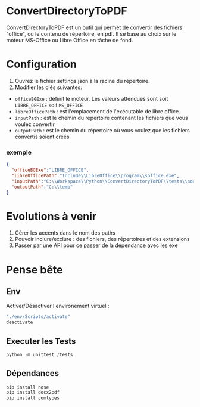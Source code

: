 # ConvertDirectoryToPDF

ConvertDirectoryToPDF est un outil qui permet de convertir des fichiers "office", ou le contenu de répertoire, en pdf. Il se base au choix sur le moteur MS-Office ou Libre Office en tâche de fond.

# Configuration

1. Ouvrez le fichier settings.json à la racine du répertoire.
1. Modifier les clés suivantes:

- `officeBGExe` : définit le moteur. Les valeurs attendues sont soit `LIBRE_OFFICE` soit `MS_OFFICE`
- `libreOfficePath` : est l'emplacement de l'exécutable de libre office.
- `inputPath` : est le chemin du répertoire contenant les fichiers que vous voulez convertir
- `outputPath` : est le chemin du répertoire où vous voulez que les fichiers convertis soient créés

### exemple

```JSON
{
  "officeBGExe":"LIBRE_OFFICE",
  "libreOfficePath":"Include\\LibreOffice\\program\\soffice.exe",
  "inputPath":"C:\\Workspace\\Python\\ConvertDirectoryToPDF\\tests\\sources_folder",
  "outputPath":"C:\\temp"
}
```

# Evolutions à venir

1. Gérer les accents dans le nom des paths
1. Pouvoir inclure/exclure : des fichiers, des répertoires et des extensions
1. Passer par une API pour ce passer de la dépendance avec les exe

# Pense bête

## Env

Activer/Désactiver l'environement virtuel :
```PowerShell
"./env/Scripts/activate"
deactivate
```

## Executer les Tests

```Powershell
python -m unittest /tests
```

## Dépendances

```Powershell
pip install nose
pip install docx2pdf
pip install comtypes
```
